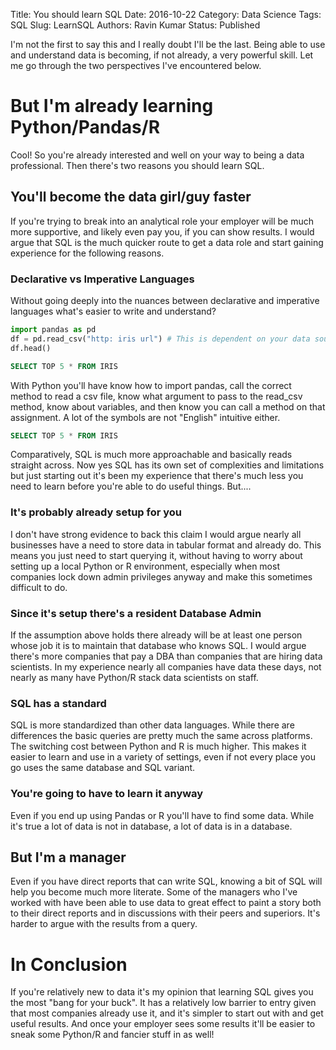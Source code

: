 Title: You should learn SQL
Date: 2016-10-22
Category: Data Science
Tags: SQL
Slug:  LearnSQL
Authors: Ravin Kumar
Status: Published

I'm not the first to say this and I really doubt
I'll be the last. Being able to use and understand data is 
becoming, if not already, a very powerful skill. Let me
go through the two perspectives I've encountered below.

# But I'm already learning Python/Pandas/R
Cool! So you're already interested and well on your way to being
a data professional. Then there's two reasons you should learn
SQL.  

## You'll become the data girl/guy faster
If you're trying to break into an analytical role your employer
will be much more supportive, and likely even pay you, if you
can show results. I would argue that SQL is the much quicker
route to get a data role and start gaining experience for
the following reasons.

### Declarative vs Imperative Languages
Without going deeply into the nuances between declarative
and imperative languages what's easier to write and understand?

```python
import pandas as pd
df = pd.read_csv("http: iris url") # This is dependent on your data source
df.head()
```

```SQL
SELECT TOP 5 * FROM IRIS
```
With Python you'll have know how to import pandas, call
the correct method to read a csv file, know what argument
to pass to the read_csv method, know about variables, and then
know you can call a method on that assignment. A lot of the symbols
are not "English" intuitive either. 

```SQL
SELECT TOP 5 * FROM IRIS
```
Comparatively, SQL is much more approachable and basically reads straight across.
Now yes SQL has its own set of complexities and limitations but just starting
out it's been my experience that there's much less you need to learn
before you're able to do useful things. But.... 

### It's probably already setup for you
I don't have strong evidence to back this claim I would argue nearly all
businesses have a need to store data in tabular format and already do. This
means you just need to start querying it, without having to worry about setting
up a local Python or R environment, especially when most companies lock
down admin privileges anyway and make this sometimes difficult to do.

### Since it's setup there's a resident Database Admin
If the assumption above holds there already will be at least one person
whose job it is to maintain that database who knows SQL. I would argue
there's more companies that pay a DBA than companies that are hiring data scientists.
In my experience nearly all companies have data these days, not nearly as many
have Python/R stack data scientists on staff.

### SQL has a standard
SQL is more standardized than other data languages.
While there are differences the basic queries are pretty much the same
across platforms. The switching cost between Python and R is much higher.
This makes it easier to learn and use in a variety of settings, even if not 
every place you go uses the same database and SQL variant.

### You're going to have to learn it anyway
Even if you end up using Pandas or R you'll have to find some data. While it's 
true a lot of data is not in database, a lot of data is in a database.

## But I'm a manager
Even if you have direct reports that can write SQL, knowing a bit of SQL will
help you become much more literate. Some of the managers who I've worked with
have been able to use data to great effect to paint a story both to their 
direct reports and in discussions with their peers and superiors. It's harder
to argue with the results from a query.

# In Conclusion
If you're relatively new to data it's my opinion that learning SQL gives you
the most "bang for your buck". It has a relatively low barrier to entry
given that most companies already use it, and it's simpler to start out with
and get useful results. And once your employer sees some results it'll be easier
to sneak some Python/R and fancier stuff in as well!
